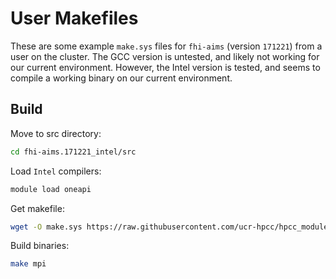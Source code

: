 # User Makefiles

These are some example `make.sys` files for `fhi-aims` (version `171221`) from a user on the cluster.
The GCC version is untested, and likely not working for our current environment.
However, the Intel version is tested, and seems to compile a working binary on our current environment.

## Build

Move to src directory:

```bash
cd fhi-aims.171221_intel/src
```

Load `Intel` compilers:

```bash
module load oneapi
```

Get makefile:

```bash
wget -O make.sys https://raw.githubusercontent.com/ucr-hpcc/hpcc_modules/main/fhi-aims/171221/make.sys_intel
```

Build binaries:

```bash
make mpi
```
